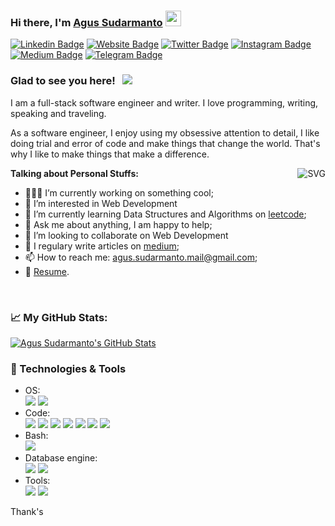 ### Hi there, I'm <a href="https://agussudarmanto.netlify.app" target="_blank">Agus Sudarmanto</a> <img src="https://media.giphy.com/media/hvRJCLFzcasrR4ia7z/giphy.gif" width="25px">

[![Linkedin Badge](https://img.shields.io/badge/-LinkedIn-0e76a8?style=flat-square&logo=Linkedin&logoColor=white)](https://linkedin.com/in/agus-sudarmanto)
[![Website Badge](https://img.shields.io/badge/Website-3b5998?style=flat-square&logo=google-chrome&logoColor=white)](https://agus-sudarmanto.netlify.app)
[![Twitter Badge](https://img.shields.io/badge/-Twitter-00acee?style=flat-square&logo=Twitter&logoColor=white)](https://twitter.com/agus-sudarmanto)
[![Instagram Badge](https://img.shields.io/badge/-Instagram-e4405f?style=flat-square&logo=Instagram&logoColor=white)](https://instagram.com/agus-sudarmanto/)
[![Medium Badge](https://img.shields.io/badge/medium-%2312100E.svg?&style=for-square&logo=medium&logoColor=white)](https://agus-sudarmanto.medium.com/)
[![Telegram Badge](https://img.shields.io/badge/-Telegram-0088cc?style=flat-square&logo=Telegram&logoColor=white)](https://t.me/agus-sudarmanto)

### Glad to see you here! &nbsp; ![](https://visitor-badge.glitch.me/badge?page_id=agus-sudarmanto.agus-sudarmanto)

I am a full-stack software engineer and writer. I love programming, writing, speaking and traveling.

As a software engineer, I enjoy using my obsessive attention to detail, I like doing trial and error of code and make things that change the world. 
That's why I like to make things that make a difference.

<img align="right" alt="SVG" src="https://github.githubassets.com/images/modules/profile/profile-joined-github.svg">

<!--
<img align="right" alt="GIF" src="https://github.com/agus-sudarmanto/agus-sudarmanto/blob/master/coding.gif?raw=true" width="408" height="318" />
-->
  

**Talking about Personal Stuffs:**

- 👨🏻‍💻 I’m currently working on something cool;
- 👀 I’m interested in Web Development
- 🚀 I’m currently learning Data Structures and Algorithms on [leetcode](https://leetcode.com/agus-sudarmanto);
- 💬 Ask me about anything, I am happy to help;
- 💞️ I’m looking to collaborate on Web Development
- 📝 I regulary write articles on [medium](https://agus-sudarmanto.medium.com);
- 📫 How to reach me: agus.sudarmanto.mail@gmail.com;
- 📝 [Resume](https://agus-sudarmanto.netlify.app/Resume.pdf).

</br>

### 📈 **My GitHub Stats:**

<p>
  <!--
  <img height="180em" src="https://github-readme-stats.vercel.app/api?username=agus-sudarmanto&show_icons=true&hide_border=true&&count_private=true&include_all_commits=true" />
  <img height="180em" src="https://github-readme-stats.vercel.app/api/top-langs/?username=agus-sudarmanto&exclude_repo=KNN-Image-Classification&show_icons=true&hide_border=true&layout=compact&langs_count=8"/>
  -->
  
  <a href="https://github.com/agus-sudarmanto/agus-sudarmanto">
    <img align="center" src="https://github-readme-stats.vercel.app/api?username=agus-sudarmanto&show_icons=true&hide_border=true&line_height=27&count_private=true" alt="Agus Sudarmanto's GitHub Stats" />
    <!-- &title_color=ffffff&text_color=c9cacc&icon_color=2bbc8a&bg_color=1d1f21 -->
  </a>

  <!---
  <a href="https://github.com/agus-sudarmanto/agus-sudarmanto">
    <img align="center" src="https://github-readme-stats.vercel.app/api/top-langs/?username=agus-sudarmanto&hide=java,html,tex&title_color=ffffff&text_color=c9cacc&icon_color=2bbc8a&bg_color=1d1f21&langs_count=3" />
  </a>
  
  <a href="https://github.com/agus-sudarmanto/python-project-blueprint">
    <img align="center" src="https://github-readme-stats.vercel.app/api/pin/?username=MartinHeinz&repo=python-project-blueprint&title_color=ffffff&text_color=c9cacc&icon_color=2bbc8a&bg_color=1d1f21" />
  </a>

  <a href="https://github.com/agus-sudarmanto/go-project-blueprint">
    <img align="center" src="https://github-readme-stats.vercel.app/api/pin/?username=MartinHeinz&repo=go-project-blueprint&title_color=ffffff&text_color=c9cacc&icon_color=2bbc8a&bg_color=1d1f21" />
  </a>
  --->

</p>

### 🔧 Technologies & Tools
- OS:<br>
![](https://img.shields.io/badge/OS-Linux-informational?style=flat&logo=linux&logoColor=white&color=32a4e6)
![](https://img.shields.io/badge/OS-Mac-informational?style=flat&logo=mac&logoColor=white&color=32a4e6)
- Code:<br>
![](https://img.shields.io/badge/Code-Python-informational?style=flat&logo=python&logoColor=white&color=32a4e6)
![](https://img.shields.io/badge/Code-JavaScript-informational?style=flat&logo=javascript&logoColor=white&color=32a4e6)
![](https://img.shields.io/badge/Code-PHP-informational?style=flat&logo=php&logoColor=white&color=32a4e6)
![](https://img.shields.io/badge/Code-Golang-informational?style=flat&logo=go&logoColor=white&color=32a4e6)
![](https://img.shields.io/badge/Code-React-informational?style=flat&logo=react&logoColor=white&color=32a4e6)
![](https://img.shields.io/badge/Code-Vue-informational?style=flat&logo=vue.js&logoColor=white&color=32a4e6)
![](https://img.shields.io/badge/Code-Flutter-informational?style=flat&logo=flutter&logoColor=white&color=32a4e6)
- Bash:<br>
![](https://img.shields.io/badge/Shell-Bash-informational?style=flat&logo=gnu-bash&logoColor=white&color=32a4e6)
- Database engine:<br>
![](https://img.shields.io/badge/DB-MySQL-informational?style=flat&logo=mysql&logoColor=white&color=32a4e6)
![](https://img.shields.io/badge/DB-PostgreSQL-informational?style=flat&logo=postgresql&logoColor=white&color=32a4e6)
- Tools:<br>
![](https://img.shields.io/badge/Tools-Docker-informational?style=flat&logo=docker&logoColor=white&color=32a4e6)
![](https://img.shields.io/badge/Tools-Kubernetes-informational?style=flat&logo=kubernetes&logoColor=white&color=32a4e6)

Thank's

<!---
[![Agus Sudarmanto's GitHub stats](https://github-readme-stats.vercel.app/api?username=agus-sudarmanto&show_icons=true&hide_border=true&&count_private=true&include_all_commits=true)](https://github.com/agus-sudarmanto/agus-sudarmanto)

![visitors](https://visitor-badge.glitch.me/badge?page_id=${agus-sudarmanto}.${agus-sudarmanto})

agus-sudarmanto/agus-sudarmanto is a ✨ special ✨ repository because its `README.md` (this file) appears on your GitHub profile.
You can click the Preview link to take a look at your changes.
--->

<!-- Resources -->
<!-- Icons: https://simpleicons.org/ -->
<!-- GitHub Stats: https://github.com/anuraghazra/github-readme-stats -->
<!-- Emojis: https://emojipedia.org/emoji/ -->
<!-- HTML Emojis: https://www.fileformat.info/index.htm -->
<!-- Shields: https://shields.io/ -->
<!-- Awesome GitHub Profile README: https://github.com/abhisheknaiidu/awesome-github-profile-readme -->
